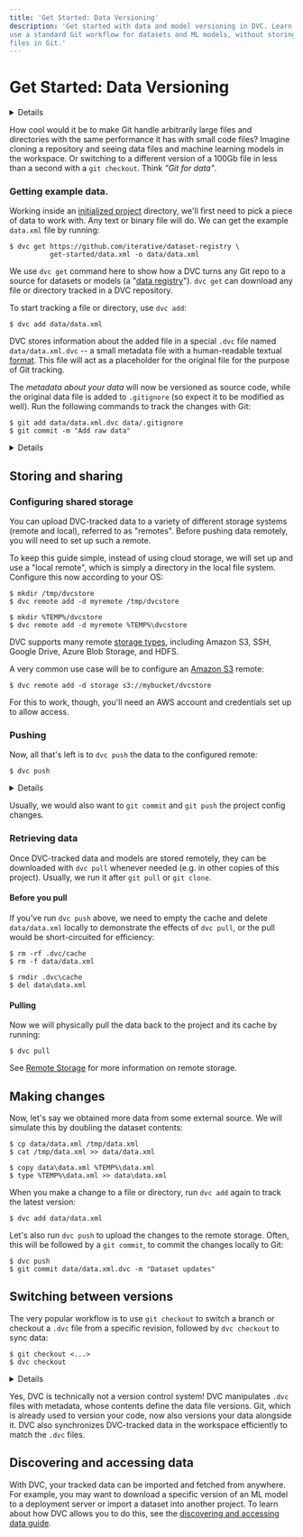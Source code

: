 ```yaml
---
title: 'Get Started: Data Versioning'
description: 'Get started with data and model versioning in DVC. Learn how to
use a standard Git workflow for datasets and ML models, without storing large
files in Git.'
---
```


# Get Started: Data Versioning

<details>

### 🎬 Click to watch a video intro.

https://youtu.be/kLKBcPonMYw

</details>

How cool would it be to make Git handle arbitrarily large files and directories
with the same performance it has with small code files? Imagine cloning a
repository and seeing data files and machine learning models in the workspace.
Or switching to a different version of a 100Gb file in less than a second with a
`git checkout`. Think _"Git for data"_.

### Getting example data.

Working inside an [initialized project](/doc/start#initializing-a-project)
directory, we'll first need to pick a piece of data to work with. Any text or
binary file will do. We can get the example `data.xml` file by running:

```cli
$ dvc get https://github.com/iterative/dataset-registry \
          get-started/data.xml -o data/data.xml
```

<admon type="info">

We use `dvc get` command here to show how a DVC turns any Git repo to a source
for datasets or models (a "[data registry]"). `dvc get` can download any file or
directory tracked in a <abbr>DVC repository</abbr>.

[data registry]: /doc/use-cases/data-registry

</admon>

To start tracking a file or directory, use `dvc add`:

```cli
$ dvc add data/data.xml
```

DVC stores information about the added file in a special `.dvc` file named
`data/data.xml.dvc` -- a small metadata file with a human-readable textual
[format]. This file will act as a placeholder for the original file for the
purpose of Git tracking.

The _metadata about your data_ will now be versioned as source code, while the
original data file is added to `.gitignore` (so expect it to be modified as
well). Run the following commands to track the changes with Git:

```cli
$ git add data/data.xml.dvc data/.gitignore
$ git commit -m "Add raw data"
```

<details id="add-click-to-get-a-peek-under-the-hood">

### 💡 Click to get a peek under the hood

`dvc add` moved the data to the project's <abbr>cache</abbr>, and
<abbr>linked</abbr> it back to the <abbr>workspace</abbr>. The `.dvc/cache` will
look like this:

```
.dvc/cache
└── 22
    └── a1a2931c8370d3aeedd7183606fd7f
```

The hash value of the `data.xml` file we just added (`22a1a29...`) determines
the cache path shown above. And if you check `data/data.xml.dvc`, you will find
it there too:

```yaml
outs:
  - md5: 22a1a2931c8370d3aeedd7183606fd7f
    path: data.xml
```

</details>

[format]: /doc/user-guide/project-structure/dvc-files

## Storing and sharing

### Configuring shared storage

You can upload DVC-tracked data to a variety of different storage systems
(remote and local), referred to as "remotes". Before pushing data remotely, you
will need to set up such a remote.

To keep this guide simple, instead of using cloud storage, we will set up and
use a "local remote", which is simply a directory in the local file system.
Configure this now according to your OS:

<toggle>

<tab title="Mac/Linux">

```cli
$ mkdir /tmp/dvcstore
$ dvc remote add -d myremote /tmp/dvcstore
```

</tab>
<tab title="Windows (Cmd)">

```cli
$ mkdir %TEMP%/dvcstore
$ dvc remote add -d myremote %TEMP%\dvcstore
```

</tab>
</toggle>

<admon type="info">

DVC supports many remote [storage types], including Amazon S3, SSH, Google
Drive, Azure Blob Storage, and HDFS.

A very common use case will be to configure an [Amazon S3] remote:

```cli
$ dvc remote add -d storage s3://mybucket/dvcstore
```

For this to work, though, you'll need an AWS account and credentials set up to
allow access.

[Amazon S3]: /doc/user-guide/data-management/remote-storage/amazon-s3
[storage types]:
  /doc/user-guide/data-management/remote-storage#supported-storage-types

</admon>

</details>

### Pushing

Now, all that's left is to `dvc push` the data to the configured remote:

```cli
$ dvc push
```

<details id="push-click-to-get-a-peek-under-the-hood">

#### 💡 Click to get a peek under the hood

`dvc push` copied the data <abbr>cached</abbr> locally to the remote storage we
set up earlier. The remote storage directory should look like this:

```
.../dvcstore
└── 22
    └── a1a2931c8370d3aeedd7183606fd7f
```

If you prefer to keep human-readable filenames, you can use [cloud versioning].

[cloud versioning]: /doc/user-guide/data-management/cloud-versioning

</details>

Usually, we would also want to `git commit` and `git push` the project config
changes.

### Retrieving data

Once DVC-tracked data and models are stored remotely, they can be downloaded
with `dvc pull` whenever needed (e.g. in other copies of this
<abbr>project</abbr>). Usually, we run it after `git pull` or `git clone`.

#### Before you pull

If you've run `dvc push` above, we need to empty the <abbr>cache</abbr> and
delete `data/data.xml` locally to demonstrate the effects of `dvc pull`, or the
pull would be short-circuited for efficiency:

<toggle>
<tab title="Mac/Linux">

```cli
$ rm -rf .dvc/cache
$ rm -f data/data.xml
```

</tab>
<tab title="Windows (Cmd)">

```cli
$ rmdir .dvc\cache
$ del data\data.xml
```

</tab>
</toggle>

#### Pulling

Now we will physically pull the data back to the project and its
<abbr>cache<abbr> by running:

```cli
$ dvc pull
```

<admon icon="book">

See [Remote Storage] for more information on remote storage.

</admon>

[remote storage]: /doc/user-guide/data-management/remote-storage

## Making changes

Now, let's say we obtained more data from some external source. We will simulate
this by doubling the dataset contents:

<toggle>
<tab title="Mac/Linux">

```cli
$ cp data/data.xml /tmp/data.xml
$ cat /tmp/data.xml >> data/data.xml
```

</tab>
<tab title="Windows (Cmd)">

```cli
$ copy data\data.xml %TEMP%\data.xml
$ type %TEMP%\data.xml >> data\data.xml
```

</tab>
</toggle>

When you make a change to a file or directory, run `dvc add` again to track the
latest version:

```cli
$ dvc add data/data.xml
```

Let's also run `dvc push` to upload the changes to the remote storage. Often,
this will be followed by a `git commit`, to commit the changes locally to Git:

```cli
$ dvc push
$ git commit data/data.xml.dvc -m "Dataset updates"
```

## Switching between versions

The very popular workflow is to use `git checkout` to switch a branch or
checkout a `.dvc` file from a specific revision, followed by `dvc checkout` to
sync data:

```cli
$ git checkout <...>
$ dvc checkout
```

<details>

### ⚙️ Expand to get the previous version of the dataset

Let's go back to the original version of the data:

```cli
$ git checkout HEAD~1 data/data.xml.dvc
$ dvc checkout
```

Let's commit it (no need to do `dvc push` this time since this original version
of the dataset was already saved):

```cli
$ git commit data/data.xml.dvc -m "Revert dataset updates"
```

</details>

Yes, DVC is technically not a version control system! DVC manipulates `.dvc`
files with metadata, whose contents define the data file versions. Git, which is
already used to version your code, now also versions your data alongside it. DVC
also synchronizes DVC-tracked data in the <abbr>workspace</abbr> efficiently to
match the `.dvc` files.

## Discovering and accessing data

With DVC, your tracked data can be imported and fetched from anywhere. For
example, you may want to download a specific version of an ML model to a
deployment server or import a dataset into another project. To learn about how
DVC allows you to do this, see the
[discovering and accessing data guide](/doc/user-guide/data-management/discovering-and-accessing-data).
